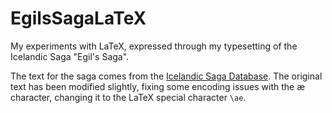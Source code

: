 # EgilsSagaLaTeX
My experiments with LaTeX, expressed through my typesetting of the Icelandic Saga "Egil's Saga".

The text for the saga comes from the [Icelandic Saga Database](https://www.sagadb.org "Icelandic Saga Database"). The original text has been modified slightly, fixing some encoding issues with the &aelig; character, changing it to the LaTeX special character `\ae`.
